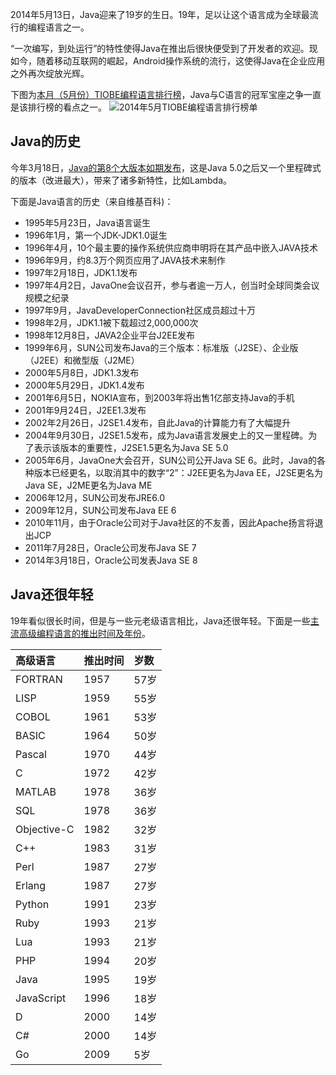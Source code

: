 2014年5月13日，Java迎来了19岁的生日。19年，足以让这个语言成为全球最流行的编程语言之一。

“一次编写，到处运行”的特性使得Java在推出后很快便受到了开发者的欢迎。现如今，随着移动互联网的崛起，Android操作系统的流行，这使得Java在企业应用之外再次绽放光辉。

下图为[本月（5月份）TIOBE编程语言排行榜](http://www.oschina.net/news/51601/2014-5-tiobe)，Java与C语言的冠军宝座之争一直是该排行榜的看点之一。
![2014年5月TIOBE编程语言排行榜单](http://static.oschina.net/uploads/img/201405/24070406_nHuu.jpg)

## Java的历史
今年3月18日，[Java的第8个大版本如期发布](http://www.oschina.net/news/49851/java-8-final)，这是Java 5.0之后又一个里程碑式的版本（改进最大），带来了诸多新特性，比如Lambda。

下面是Java语言的历史（来自维基百科)：
* 1995年5月23日，Java语言诞生
* 1996年1月，第一个JDK-JDK1.0诞生
* 1996年4月，10个最主要的操作系统供应商申明将在其产品中嵌入JAVA技术
* 1996年9月，约8.3万个网页应用了JAVA技术来制作
* 1997年2月18日，JDK1.1发布
* 1997年4月2日，JavaOne会议召开，参与者逾一万人，创当时全球同类会议规模之纪录
* 1997年9月，JavaDeveloperConnection社区成员超过十万
* 1998年2月，JDK1.1被下载超过2,000,000次
* 1998年12月8日，JAVA2企业平台J2EE发布
* 1999年6月，SUN公司发布Java的三个版本：标准版（J2SE）、企业版（J2EE）和微型版（J2ME）
* 2000年5月8日，JDK1.3发布
* 2000年5月29日，JDK1.4发布
* 2001年6月5日，NOKIA宣布，到2003年将出售1亿部支持Java的手机
* 2001年9月24日，J2EE1.3发布
* 2002年2月26日，J2SE1.4发布，自此Java的计算能力有了大幅提升
* 2004年9月30日，J2SE1.5发布，成为Java语言发展史上的又一里程碑。为了表示该版本的重要性，J2SE1.5更名为Java SE 5.0
* 2005年6月，JavaOne大会召开，SUN公司公开Java SE 6。此时，Java的各种版本已经更名，以取消其中的数字“2”：J2EE更名为Java EE，J2SE更名为Java SE，J2ME更名为Java ME
* 2006年12月，SUN公司发布JRE6.0
* 2009年12月，SUN公司发布Java EE 6
* 2010年11月，由于Oracle公司对于Java社区的不友善，因此Apache扬言将退出JCP
* 2011年7月28日，Oracle公司发布Java SE 7
* 2014年3月18日，Oracle公司发表Java SE 8

## Java还很年轻
19年看似很长时间，但是与一些元老级语言相比，Java还很年轻。下面是一些[主流高级编程语言的推出时间及年份](http://www.softwarehistory.net/categoryA/programming_language/timeline.php)。


高级语言    | 推出时间 | 岁数
:---------- | :------- | :------
FORTRAN     | 1957	   | 57岁
LISP	      | 1959	   | 55岁
COBOL	      | 1961	   | 53岁
BASIC       | 1964     | 50岁
Pascal      | 1970     | 44岁
C           | 1972     | 42岁
MATLAB      | 1978     | 36岁
SQL         | 1978     | 36岁
Objective-C | 1982     | 32岁
C++	        | 1983     | 31岁
Perl        | 1987     | 27岁
Erlang      | 1987     | 27岁
Python      | 1991     | 23岁
Ruby        | 1993     | 21岁
Lua         | 1993     | 21岁
PHP         | 1994     | 20岁
Java        | 1995     | 19岁
JavaScript  | 1996     | 18岁
D           | 2000     | 14岁
C#          | 2000     | 14岁
Go          | 2009     | 5岁

